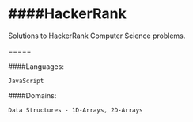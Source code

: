 ####HackerRank
=====

Solutions to HackerRank Computer Science problems.

=====

####Languages:
```
JavaScript
```

####Domains:
```
Data Structures - 1D-Arrays, 2D-Arrays
```